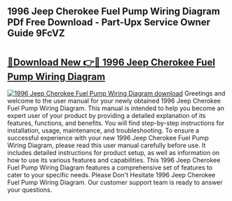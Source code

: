 ## 1996 Jeep Cherokee Fuel Pump Wiring Diagram PDf Free Download - Part-Upx Service Owner Guide 9FcVZ

# <h2><a href="http://dfnlgta.blite.top/?on=1996+Jeep+Cherokee+Fuel+Pump+Wiring+Diagram">🔗Download New 👉🔴 1996 Jeep Cherokee Fuel Pump Wiring Diagram</a></h2>

[![1996 Jeep Cherokee Fuel Pump Wiring Diagram download](https://i.imgur.com/lujVjoI.png)](http://dfnlgta.blite.top/?on=1996+Jeep+Cherokee+Fuel+Pump+Wiring+Diagram)
Greetings and welcome to the user manual for your newly obtained 1996 Jeep Cherokee Fuel Pump Wiring Diagram. This manual is intended to help you become an expert user of your product by providing a detailed explanation of its features, functions, and benefits. You will find step-by-step instructions for installation, usage, maintenance, and troubleshooting. To ensure a successful experience with your new 1996 Jeep Cherokee Fuel Pump Wiring Diagram, please read this user manual carefully before use. It includes detailed instructions for product setup, as well as information on how to use its various features and capabilities. This 1996 Jeep Cherokee Fuel Pump Wiring Diagram features a comprehensive set of features to cater to your specific needs. Please Don't Hesitate 1996 Jeep Cherokee Fuel Pump Wiring Diagram. Our customer support team is ready to answer your questions.
